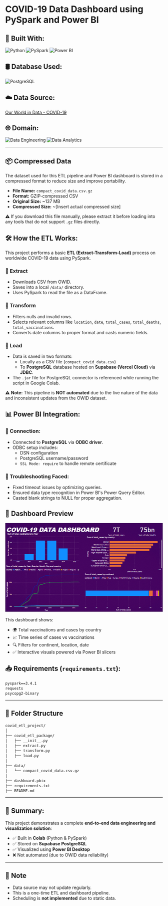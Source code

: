 
# COVID-19 Data Dashboard using PySpark and Power BI

## 🔧 Built With:
![Python](https://img.shields.io/badge/Python-3776AB?style=for-the-badge&logo=python&logoColor=white)
![PySpark](https://img.shields.io/badge/PySpark-FDEE21?style=for-the-badge&logo=apache-spark&logoColor=black)
![Power BI](https://img.shields.io/badge/Power_BI-F2C811?style=for-the-badge&logo=powerbi&logoColor=black)

## 🛢️ Database Used:
![PostgreSQL](https://img.shields.io/badge/PostgreSQL-316192?style=for-the-badge&logo=postgresql&logoColor=white)

## ☁️ Data Source:
[Our World in Data - COVID-19](https://ourworldindata.org/covid-data)


## 🌐 Domain:
![Data Engineering](https://img.shields.io/badge/Data_Engineering-FF6F61?style=for-the-badge&logo=data&logoColor=white)
![Data Analytics](https://img.shields.io/badge/Data%20Analytics-3399FF?style=for-the-badge)

---

## 📦 Compressed Data

The dataset used for this ETL pipeline and Power BI dashboard is stored in a compressed format to reduce size and improve portability.

- **File Name:** `compact_covid_data.csv.gz`
- **Format:** GZIP-compressed CSV
- **Original Size:** ~137 MB
- **Compressed Size:** ~[Insert actual compressed size]

⚠️ If you download this file manually, please extract it before loading into any tools that do not support `.gz` files directly.

## 🛠️ How the ETL Works:

This project performs a basic **ETL (Extract-Transform-Load)** process on worldwide COVID-19 data using PySpark.

### 🔹 Extract
- Downloads CSV from OWID.
- Saves into a local `/data/` directory.
- Uses PySpark to read the file as a DataFrame.

### 🔹 Transform
- Filters nulls and invalid rows.
- Selects relevant columns like `location`, `date`, `total_cases`, `total_deaths`, `total_vaccinations`.
- Converts date columns to proper format and casts numeric fields.

### 🔹 Load
- Data is saved in two formats:
  - Locally as a CSV file (`compact_covid_data.csv`)
  - To **PostgreSQL** database hosted on **Supabase (Vercel Cloud)** via **JDBC**.
- The `.jar` file for PostgreSQL connector is referenced while running the script in Google Colab.

⚠️ **Note:** This pipeline is **NOT automated** due to the live nature of the data and inconsistent updates from the OWID dataset.

## 📊 Power BI Integration:

### 🔐 Connection:
- Connected to **PostgreSQL** via **ODBC driver**.
- ODBC setup includes:
  - DSN configuration
  - PostgreSQL username/password
  - `SSL Mode: require` to handle remote certificate

### 🧪 Troubleshooting Faced:
- Fixed timeout issues by optimizing queries.
- Ensured data type recognition in Power BI's Power Query Editor.
- Casted blank strings to NULL for proper aggregation.

## 📸 Dashboard Preview

![Dashboard](covid_dashboard.png)

This dashboard shows:
- 🌍 Total vaccinations and cases by country
- 📈 Time series of cases vs vaccinations
- 🔍 Filters for continent, location, date
- ✅ Interactive visuals powered via Power BI slicers

## 📥 Requirements (`requirements.txt`):

```
pyspark==3.4.1
requests
psycopg2-binary
```

---
## 📁 Folder Structure

```
covid_etl_project/
│
├── covid_etl_package/
│   ├── __init__.py
│   ├── extract.py
│   ├── transform.py
│   ├── load.py
│
├── data/
│   └── compact_covid_data.csv.gz
│
├── dashboard.pbix
├── requirements.txt
├── README.md
```

---

## 📝 Summary:

This project demonstrates a complete **end-to-end data engineering and visualization solution**:
- ✅ Built in **Colab** (Python & PySpark)
- ✅ Stored on **Supabase PostgreSQL**
- ✅ Visualized using **Power BI Desktop**
- ❌ Not automated (due to OWID data reliability)
---


## 🚫 Note

- Data source may not update regularly.
- This is a one-time ETL and dashboard pipeline.
- Scheduling is **not implemented** due to static data.

